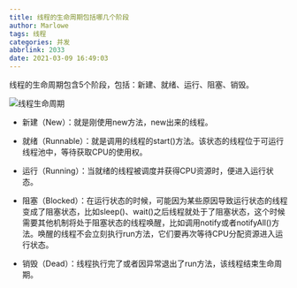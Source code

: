 ```yaml
---
title: 线程的生命周期包括哪几个阶段
author: Marlowe
tags: 线程
categories: 并发
abbrlink: 2033
date: 2021-03-09 16:49:03
---
```

线程的生命周期包含5个阶段，包括：新建、就绪、运行、阻塞、销毁。
<!--more-->

![线程生命周期](https://img2018.cnblogs.com/blog/1615446/201903/1615446-20190302155122823-678981753.jpg)
* 新建（New）：就是刚使用new方法，new出来的线程。

* 就绪（Runnable）：就是调用的线程的start()方法。该状态的线程位于可运行线程池中，等待获取CPU的使用权。

* 运行（Running）：当就绪的线程被调度并获得CPU资源时，便进入运行状态。

* 阻塞（Blocked）：在运行状态的时候，可能因为某些原因导致运行状态的线程变成了阻塞状态，比如sleep()、wait()之后线程就处于了阻塞状态，这个时候需要其他机制将处于阻塞状态的线程唤醒，比如调用notify或者notifyAll()方法。唤醒的线程不会立刻执行run方法，它们要再次等待CPU分配资源进入运行状态。

* 销毁（Dead）：线程执行完了或者因异常退出了run方法，该线程结束生命周期。
